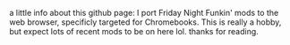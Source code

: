 a little info about this github page:
I port Friday Night Funkin' mods to the web browser, specificly targeted for Chromebooks.
This is really a hobby, but expect lots of recent mods to be on here lol.
thanks for reading.
